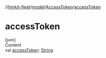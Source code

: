 //[hmkit-fleet](../../../index.md)/[model](../index.md)/[AccessToken](index.md)/[accessToken](access-token.md)



# accessToken  
[jvm]  
Content  
val [accessToken](access-token.md): [String](https://kotlinlang.org/api/latest/jvm/stdlib/kotlin/-string/index.html)  



